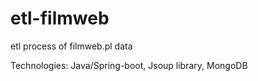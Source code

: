 # etl-filmweb

etl process of filmweb.pl data

Technologies: Java/Spring-boot, Jsoup library, MongoDB
